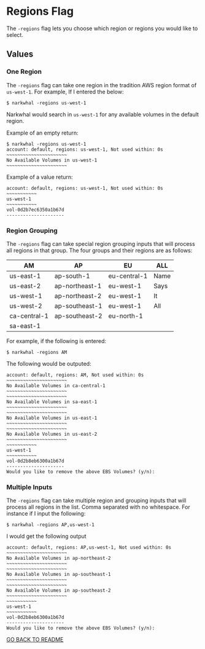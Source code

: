 # Regions Flag

The `-regions` flag lets you choose which region or regions you would like to select. 

## Values

### One Region

The `-regions` flag can take one region in the tradition AWS region format of `us-west-1`. For example, If I entered the below:

```
$ narkwhal -regions us-west-1
```

Narkwhal would search in `us-west-1` for any available volumes in the default region.

Example of an empty return:

```
$ narkwhal -regions us-west-1
account: default, regions: us-west-1, Not used within: 0s
~~~~~~~~~~~~~~~~~~~~~~
No Available Volumes in us-west-1
~~~~~~~~~~~~~~~~~~~~~~
```

Example of a value return:

```
account: default, regions: us-west-1, Not used within: 0s
~~~~~~~~~~~
us-west-1
~~~~~~~~~~~
vol-0d2b7ec6350a1b67d
---------------------
```

### Region Grouping

The `-regions` flag can take special region grouping inputs that will process all regions in that group. The four groups and their regions are as follows:

| AM           | AP              | EU            | ALL  |
|--------------|-----------------|---------------|------|
| us-east-1    | ap-south-1      | eu-central-1  | Name |
| us-east-2    | ap-northeast-1  | eu-west-1     | Says |
| us-west-1    | ap-northeast-2  | eu-west-1     | It   |
| us-west-2    | ap-southeast-1  | eu-west-1     | All  |
| ca-central-1 | ap-southeast-2  | eu-north-1    |      |
| sa-east-1    |                 |               |      |

For example, if the following is entered:

```
$ narkwhal -regions AM
```

The following would be outputed:

```     
account: default, regions: AM, Not used within: 0s
~~~~~~~~~~~~~~~~~~~~~~
No Available Volumes in ca-central-1
~~~~~~~~~~~~~~~~~~~~~~
~~~~~~~~~~~~~~~~~~~~~~
No Available Volumes in sa-east-1
~~~~~~~~~~~~~~~~~~~~~~
~~~~~~~~~~~~~~~~~~~~~~
No Available Volumes in us-east-1
~~~~~~~~~~~~~~~~~~~~~~
~~~~~~~~~~~~~~~~~~~~~~
No Available Volumes in us-east-2
~~~~~~~~~~~~~~~~~~~~~~
~~~~~~~~~~~
us-west-1
~~~~~~~~~~~
vol-0d2b8eb6300a1b67d
---------------------
Would you like to remove the above EBS Volumes? (y/n):
```

### Multiple Inputs

The `-regions` flag can take multiple region and grouping inputs that will process all regions in the list. Comma separated with no whitespace. For instance if I input the following:

```
$ narkwhal -regions AP,us-west-1 
```

I would get the following output

```
account: default, regions: AP,us-west-1, Not used within: 0s
~~~~~~~~~~~~~~~~~~~~~~
No Available Volumes in ap-northeast-2
~~~~~~~~~~~~~~~~~~~~~~
~~~~~~~~~~~~~~~~~~~~~~
No Available Volumes in ap-southeast-1
~~~~~~~~~~~~~~~~~~~~~~
~~~~~~~~~~~~~~~~~~~~~~
No Available Volumes in ap-southeast-2
~~~~~~~~~~~~~~~~~~~~~~
~~~~~~~~~~~
us-west-1
~~~~~~~~~~~
vol-0d2b8eb6300a1b67d
---------------------
Would you like to remove the above EBS Volumes? (y/n): 
```

[GO BACK TO README](https://github.com/alexMcosta/narkwhal#flags)